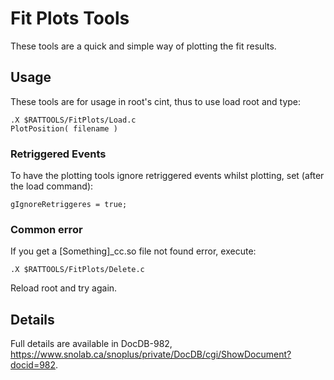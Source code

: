 # Fit Plots Tools
These tools are a quick and simple way of plotting the fit results.

## Usage
These tools are for usage in root's cint, thus to use load root and type:

    .X $RATTOOLS/FitPlots/Load.c
    PlotPosition( filename )

### Retriggered Events
To have the plotting tools ignore retriggered events whilst plotting, set (after the load command):

    gIgnoreRetriggeres = true;
   
### Common error
If you get a [Something]_cc.so file not found error, execute:

    .X $RATTOOLS/FitPlots/Delete.c

Reload root and try again.

## Details
Full details are available in DocDB-982, https://www.snolab.ca/snoplus/private/DocDB/cgi/ShowDocument?docid=982.
